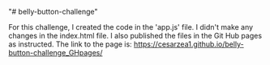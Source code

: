"# belly-button-challenge" 

For this challenge, I created the code in the 'app.js' file.  I didn't make any changes in the index.html file.
I also published the files in the Git Hub pages as instructed.  The link to the page is: https://cesarzea1.github.io/belly-button-challenge_GHpages/
